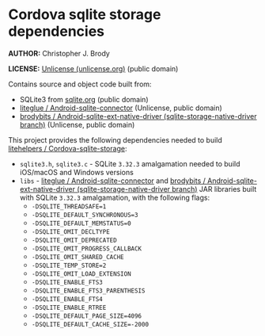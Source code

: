 # Cordova sqlite storage dependencies

**AUTHOR:** Christopher J. Brody

**LICENSE:** [Unlicense (unlicense.org)](http://unlicense.org/) (public domain)

Contains source and object code built from:
- SQLite3 from [sqlite.org](http://sqlite.org/) (public domain)
- [liteglue / Android-sqlite-connector](https://github.com/liteglue/Android-sqlite-connector) (Unlicense, public domain)
- [brodybits / Android-sqlite-ext-native-driver (sqlite-storage-native-driver branch)](https://github.com/brodybits/Android-sqlite-ext-native-driver/tree/sqlite-storage-native-driver) (Unlicense, public domain)

This project provides the following dependencies needed to build [litehelpers / Cordova-sqlite-storage](https://github.com/litehelpers/Cordova-sqlite-storage):
- `sqlite3.h`, `sqlite3.c` - SQLite `3.32.3` amalgamation needed to build iOS/macOS and Windows versions
- `libs` - [liteglue / Android-sqlite-connector](https://github.com/liteglue/Android-sqlite-connector) and [brodybits / Android-sqlite-ext-native-driver (sqlite-storage-native-driver branch)](https://github.com/brodybits/Android-sqlite-ext-native-driver/tree/sqlite-storage-native-driver) JAR libraries built with SQLite `3.32.3` amalgamation, with the following flags:
  - `-DSQLITE_THREADSAFE=1`
  - `-DSQLITE_DEFAULT_SYNCHRONOUS=3`
  - `-DSQLITE_DEFAULT_MEMSTATUS=0`
  - `-DSQLITE_OMIT_DECLTYPE`
  - `-DSQLITE_OMIT_DEPRECATED`
  - `-DSQLITE_OMIT_PROGRESS_CALLBACK`
  - `-DSQLITE_OMIT_SHARED_CACHE`
  - `-DSQLITE_TEMP_STORE=2`
  - `-DSQLITE_OMIT_LOAD_EXTENSION`
  - `-DSQLITE_ENABLE_FTS3`
  - `-DSQLITE_ENABLE_FTS3_PARENTHESIS`
  - `-DSQLITE_ENABLE_FTS4`
  - `-DSQLITE_ENABLE_RTREE`
  - `-DSQLITE_DEFAULT_PAGE_SIZE=4096`
  - `-DSQLITE_DEFAULT_CACHE_SIZE=-2000`
